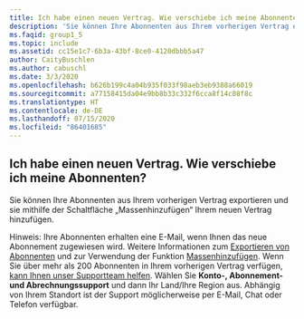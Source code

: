 ```yaml
---
title: Ich habe einen neuen Vertrag. Wie verschiebe ich meine Abonnenten?
description: 'Sie können Ihre Abonnenten aus Ihrem vorherigen Vertrag exportieren und sie mithilfe der Schaltfläche „Massenhinzufügen“ Ihrem neuen Vertrag hinzufügen. Hinweis: Ihre...'
ms.faqid: group1_5
ms.topic: include
ms.assetid: cc15e1c7-6b3a-43bf-8ce0-4120dbbb5a47
author: CaityBuschlen
ms.author: cabuschl
ms.date: 3/3/2020
ms.openlocfilehash: b626b199c4a04b935f033f98aeb3eb9388a66019
ms.sourcegitcommit: a77158415da04e9bb8b33c332f6cca8f14c08f8c
ms.translationtype: HT
ms.contentlocale: de-DE
ms.lasthandoff: 07/15/2020
ms.locfileid: "86401685"
---
```

## <a name="i-have-a-new-agreement--how-do-i-move-my-subscribers"></a>Ich habe einen neuen Vertrag.  Wie verschiebe ich meine Abonnenten?

Sie können Ihre Abonnenten aus Ihrem vorherigen Vertrag exportieren und sie mithilfe der Schaltfläche „Massenhinzufügen“ Ihrem neuen Vertrag hinzufügen.

Hinweis: Ihre Abonnenten erhalten eine E-Mail, wenn Ihnen das neue Abonnement zugewiesen wird. Weitere Informationen zum [Exportieren von Abonnenten](https://docs.microsoft.com/visualstudio/subscriptions/exporting-subscriptions) und zur Verwendung der Funktion [Massenhinzufügen](https://docs.microsoft.com/visualstudio/subscriptions/assign-license#bulk-assignments). Wenn Sie über mehr als 200 Abonnenten in Ihrem vorherigen Vertrag verfügen, [kann Ihnen unser Supportteam helfen](https://visualstudio.microsoft.com/subscriptions/support/#talktous). Wählen Sie **Konto-, Abonnement- und Abrechnungssupport** und dann Ihr Land/Ihre Region aus. Abhängig von Ihrem Standort ist der Support möglicherweise per E-Mail, Chat oder Telefon verfügbar.
